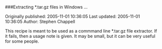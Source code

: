 ###Extracting *.tar.gz files in Windows ...

Originally published: 2005-11-01 10:36:05
Last updated: 2005-11-01 10:36:05
Author: Stephen Chappell

This recipe is meant to be used as a commmand line *.tar.gz file extractor. If it fails, then a usage note is given. It may be small, but it can be very useful for some people.